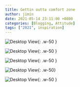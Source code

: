 ```yaml
---
title: Gettin outta comfort zone
author: jimin
date: 2021-05-14 23:11:00 +0800 
categories: [Blogging, Attitude]
tags: ["2021", inspiration]
---
```


![Desktop View](https://img1.daumcdn.net/thumb/R1280x0/?scode=mtistory2&fname=https%3A%2F%2Fblog.kakaocdn.net%2Fdn%2F5pTsB%2Fbtq4YkGPIlF%2Fep6kX3mIS8AiXpDF3A1mfK%2Fimg.jpg){:  .w-50 }

![Desktop View](https://img1.daumcdn.net/thumb/R1280x0/?scode=mtistory2&fname=https%3A%2F%2Fblog.kakaocdn.net%2Fdn%2FSgigU%2Fbtq4WFFqE1c%2FYP7RJwj46PjCc6yoPwPAt0%2Fimg.jpg){:  .w-50 }

![Desktop View](https://img1.daumcdn.net/thumb/R1280x0/?scode=mtistory2&fname=https%3A%2F%2Fblog.kakaocdn.net%2Fdn%2FNjhPc%2Fbtq4Y6uypJN%2F7JUuHNnrTSFDIZjk1uicRk%2Fimg.jpg){: .w-50  }

![Desktop View](https://img1.daumcdn.net/thumb/R1280x0/?scode=mtistory2&fname=https%3A%2F%2Fblog.kakaocdn.net%2Fdn%2FAtqgR%2Fbtq4WFenbbn%2FUKZtPlSnsxO0kRsNSxI0L1%2Fimg.jpg){: .w-50}

![Desktop View](https://img1.daumcdn.net/thumb/R1280x0/?scode=mtistory2&fname=https%3A%2F%2Fblog.kakaocdn.net%2Fdn%2FkONhf%2Fbtq4XYqvKgX%2F1L09kfngcn48GkWu6kTOsK%2Fimg.jpg){: .w-50 }